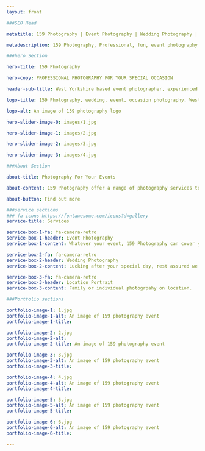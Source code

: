 ```yaml
---
layout: front

###SEO Head

metatitle: 159 Photography | Event Photography | Wedding Photography | West Yorkshire

metadescription: 159 Photography, Professional, fun, event photography based in West Yorkshire offering a wide range of Professional photography services at affordable low cost prices.

###hero Section

hero-title: 159 Photography

hero-copy: PROFESSIONAL PHOTOGRAPHY FOR YOUR SPECIAL OCCASION

header-sub-title: West Yorkshire based event photographer, experienced in all lines of photography

logo-title: 159 Photography, wedding, event, occasion photography, West Yorkshire

logo-alt: An image of 159 photography logo

hero-slider-image-0: images/1.jpg

hero-slider-image-1: images/2.jpg

hero-slider-image-2: images/3.jpg

hero-slider-image-3: images/4.jpg

###About Section

about-title: Photography For Your Events

about-content: 159 Photography offer a range of photography services to cover your event, whether it's a festival, birthday, ball, school prom, wedding or party we can cover all your needs across the whole of West Yorkshire

about-button: Find out more

###service sections
### fa icons https://fontawesome.com/icons?d=gallery
service-title: Services

service-box-1-fa: fa-camera-retro
service-box-1-header: Event Photography
service-box-1-content: Whatever your event, 159 Photography can cover your needs.

service-box-2-fa: fa-camera-retro
service-box-2-header: Wedding Photography
service-box-2-content: Lucking after your special day, rest assured we will provide an outstanding service.

service-box-3-fa: fa-camera-retro
service-box-3-header: Location Portrait
service-box-3-content: Family or individual photogrpahy on location.

###Portfolio sections

portfolio-image-1: 1.jpg
portfolio-image-1-alt: An image of 159 photography event
portfolio-image-1-title:

portfolio-image-2: 2.jpg
portfolio-image-2-alt: 
portfolio-image-2-title: An image of 159 photography event

portfolio-image-3: 3.jpg
portfolio-image-3-alt: An image of 159 photography event
portfolio-image-3-title:

portfolio-image-4: 4.jpg
portfolio-image-4-alt: An image of 159 photography event
portfolio-image-4-title:

portfolio-image-5: 5.jpg
portfolio-image-5-alt: An image of 159 photography event
portfolio-image-5-title:

portfolio-image-6: 6.jpg
portfolio-image-6-alt: An image of 159 photography event
portfolio-image-6-title:

---
```

